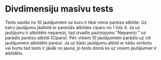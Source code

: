 # Divdimensiju masīvu tests
Tests sastāv no 10 jautājumiem uz kuru ir tikai viena pareiza atbilde.
Uz katru jautājumu jāatbild ar pareizās atbildes ciparu no 1 līdz 4.
Ja uz jautājumu ir atbildēts nepareizi, tad izvadīs paziņojumu "Nepareizi " uz parādīs pareizo atbildi (Ciparu).
Pēc visiem 10 jautājumiem parādīs uz cik jautājumiem atbildēts pareizi.
Ja uz kādu jautājumu atbild ar kādu simbolu vai burtu tad tests ir jāsāk no jauna, jo tests domā ka uz visiem jautājumier ir atbildēts.

